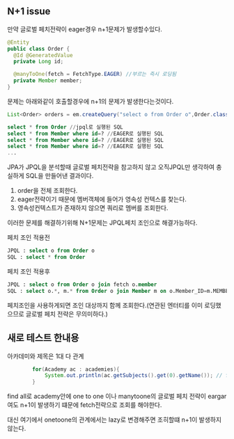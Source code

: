 ## N+1 issue
만약 글로벌 페치전략이 eager경우 n+1문제가 발생할수있다.
```java
@Entity
public class Order {
  @Id @GeneratedValue
  private Long id;

  @manyToOne(fetch = FetchType.EAGER) //부르는 즉시 로딩됨
  private Member member;
}
```
문제는 아래와같이 호출할경우에 n+1의 문제가 발생한다는것이다.
```java
List<Order> orders = em.createQuery("select o from Order o",Order.class).getResultList();
```

```sql
select * from Order //jpql로 실행된 SQL
select * from Member where id=? //EAGER로 실행된 SQL
select * from Member where id=? //EAGER로 실행된 SQL
select * from Member where id=? //EAGER로 실행된 SQL
...
```
JPA가 JPQL을 분석할때 글로벌 페치전략을 참고하지 않고 오직JPQL만 생각하여 충실하게 SQL을 만들어낸 결과이다.
1. order을 전체 조회한다.
2. eager전략이기 때문에 멤버객체에 들어가 영속성 컨텍스를 찾는다.
3. 영속성컨텍스트가 존재하지 않으면 쿼리로 멤버를 조회한다.

이러한 문제를 해결하기위해 N+1문제는 JPQL페치 조인으로 해결가능하다.

페치 조인 적용전
```sql
JPQL : select o from Order o
SQL : select * from Order
```
페치 조인 적용후
```sql
JPQL : select o from Order o join fetch o.member
SQL : select o.*, m.* from Order o join Member m on o.Member_ID=m.MEMBER_ID
```
페치조인을 사용하게되면 조인 대상까지 함께 조회한다.(연관된 엔터티를 이미 로딩했으므로 글로벌 페치 전략은 무의미하다.)



## 새로 테스트 한내용
아카데미와 제목은 1대 다 관계
```java
        for(Academy ac : academies){
            System.out.println(ac.getSubjects().get(0).getName()); // for문 돌떄마다 n+1하나씩 발생.
        }
```

find all로 academy안에 one to one 이나 manytoone의 글로벌 페치 전략이 eargar여도 n+1이 발생하기 떄문에 fetch전략으로 조회를 해야한다.

대신 여기에서 onetoone의 관계에서는 lazy로 변경해주면 조히할떄 n+1이 발생하지 않는다.